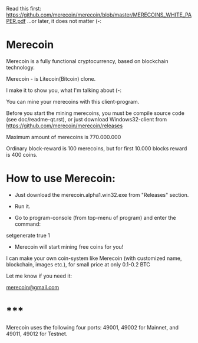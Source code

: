 Read this first: https://github.com/merecoin/merecoin/blob/master/MERECOINS_WHITE_PAPER.pdf ...or later, it does not matter (-:

# Merecoin

Merecoin is a fully functional cryptocurrency, based on blockchain technology.

Merecoin - is Litecoin(Bitcoin) clone.

I make it to show you, what I'm talking about (-:

You can mine your merecoins with this client-program.

Before you start the mining merecoins, you must be compile source code (see doc/readme-qt.rst), or just download Windows32-client from https://github.com/merecoin/merecoin/releases 

Maximum amount of merecoins is 770.000.000

Ordinary block-reward is 100 merecoins, but for first 10.000 blocks reward is 400 coins.

# How to use Merecoin:

- Just download the merecoin.alpha1.win32.exe from "Releases" section.

- Run it.

- Go to program-console (from top-menu of program) and enter the command:

setgenerate true 1

- Merecoin will start mining free coins for you!

I can make your own coin-system like Merecoin (with customized name, blockchain, images etc.), for small price at only 0.1-0.2 BTC

Let me know if you need it:

merecoin@gmail.com

# ***

Merecoin uses the following four ports: 49001, 49002 for Mainnet, and 49011, 49012 for Testnet.

